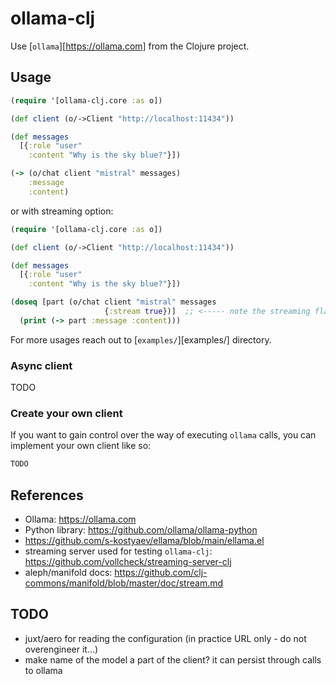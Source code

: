 # ollama-clj

Use [`ollama`][https://ollama.com] from the Clojure project.

## Usage

```clojure
(require '[ollama-clj.core :as o])

(def client (o/->Client "http://localhost:11434"))

(def messages
  [{:role "user"
    :content "Why is the sky blue?"}])

(-> (o/chat client "mistral" messages)
    :message
    :content)
```

or with streaming option:

```clojure
(require '[ollama-clj.core :as o])

(def client (o/->Client "http://localhost:11434"))

(def messages
  [{:role "user"
    :content "Why is the sky blue?"}])

(doseq [part (o/chat client "mistral" messages
                     {:stream true})]  ;; <----- note the streaming flag
  (print (-> part :message :content)))
```

For more usages reach out to [`examples/`][examples/] directory.

### Async client

TODO

### Create your own client

If you want to gain control over the way of executing `ollama` calls, you can implement your own client like so:

```clojure
TODO
```

## References

- Ollama: https://ollama.com
- Python library: https://github.com/ollama/ollama-python
- https://github.com/s-kostyaev/ellama/blob/main/ellama.el
- streaming server used for testing `ollama-clj`: https://github.com/vollcheck/streaming-server-clj
- aleph/manifold docs: https://github.com/clj-commons/manifold/blob/master/doc/stream.md

## TODO

- juxt/aero for reading the configuration (in practice URL only - do not overengineer it...)
- make name of the model a part of the client? it can persist through calls to ollama

